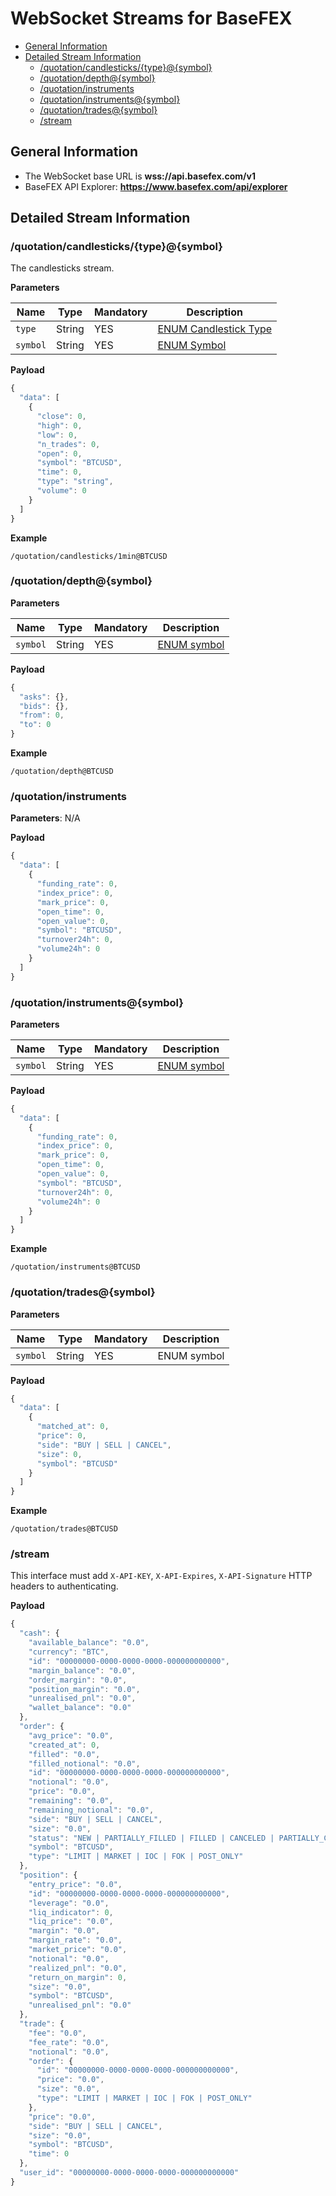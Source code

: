 # WebSocket Streams for BaseFEX

- [General Information](#general-information)
- [Detailed Stream Information](#detailed-stream-information)
  - [/quotation/candlesticks/{type}@{symbol}](#quotationcandlestickstypesymbol)
  - [/quotation/depth@{symbol}](#quotationdepthsymbol)
  - [/quotation/instruments](#quotationinstruments)
  - [/quotation/instruments@{symbol}](#quotationinstrumentssymbol)
  - [/quotation/trades@{symbol}](#quotationtradessymbol)
  - [/stream](#stream)

## General Information

- The WebSocket base URL is **wss://api.basefex.com/v1**
- BaseFEX API Explorer: **https://www.basefex.com/api/explorer**

## Detailed Stream Information

### /quotation/candlesticks/{type}@{symbol}

The candlesticks stream.

**Parameters**

| Name     | Type   | Mandatory | Description                                             |
|----------|--------|-----------|---------------------------------------------------------|
| `type`   | String | YES       | [ENUM Candlestick Type](./rest-api.md#candlestick-type) |
| `symbol` | String | YES       | [ENUM Symbol](./rest-api.md#symbol)                     |

**Payload**

```js
{
  "data": [
    {
      "close": 0,
      "high": 0,
      "low": 0,
      "n_trades": 0,
      "open": 0,
      "symbol": "BTCUSD",
      "time": 0,
      "type": "string",
      "volume": 0
    }
  ]
}
```

**Example**

`/quotation/candlesticks/1min@BTCUSD`

### /quotation/depth@{symbol}

**Parameters**

| Name     | Type   | Mandatory | Description                         |
|----------|--------|-----------|-------------------------------------|
| `symbol` | String | YES       | [ENUM symbol](./rest-api.md#symbol) |

**Payload**

```js
{
  "asks": {},
  "bids": {},
  "from": 0,
  "to": 0
}
```

**Example**

`/quotation/depth@BTCUSD`

### /quotation/instruments

**Parameters**: N/A

**Payload**

```js
{
  "data": [
    {
      "funding_rate": 0,
      "index_price": 0,
      "mark_price": 0,
      "open_time": 0,
      "open_value": 0,
      "symbol": "BTCUSD",
      "turnover24h": 0,
      "volume24h": 0
    }
  ]
}
```

### /quotation/instruments@{symbol}

**Parameters**

| Name     | Type   | Mandatory | Description                         |
|----------|--------|-----------|-------------------------------------|
| `symbol` | String | YES       | [ENUM symbol](./rest-api.md#symbol) |

**Payload**

```js
{
  "data": [
    {
      "funding_rate": 0,
      "index_price": 0,
      "mark_price": 0,
      "open_time": 0,
      "open_value": 0,
      "symbol": "BTCUSD",
      "turnover24h": 0,
      "volume24h": 0
    }
  ]
}
```

**Example**

`/quotation/instruments@BTCUSD`

### /quotation/trades@{symbol}

**Parameters**

| Name     | Type   | Mandatory | Description |
|----------|--------|-----------|-------------|
| `symbol` | String | YES       | ENUM symbol |

**Payload**

```js
{
  "data": [
    {
      "matched_at": 0,
      "price": 0,
      "side": "BUY | SELL | CANCEL",
      "size": 0,
      "symbol": "BTCUSD"
    }
  ]
}
```

**Example**

`/quotation/trades@BTCUSD`

### /stream

This interface must add `X-API-KEY`, `X-API-Expires`, `X-API-Signature` HTTP headers to authenticating.

**Payload**

```js
{
  "cash": {
    "available_balance": "0.0",
    "currency": "BTC",
    "id": "00000000-0000-0000-0000-000000000000",
    "margin_balance": "0.0",
    "order_margin": "0.0",
    "position_margin": "0.0",
    "unrealised_pnl": "0.0",
    "wallet_balance": "0.0"
  },
  "order": {
    "avg_price": "0.0",
    "created_at": 0,
    "filled": "0.0",
    "filled_notional": "0.0",
    "id": "00000000-0000-0000-0000-000000000000",
    "notional": "0.0",
    "price": "0.0",
    "remaining": "0.0",
    "remaining_notional": "0.0",
    "side": "BUY | SELL | CANCEL",
    "size": "0.0",
    "status": "NEW | PARTIALLY_FILLED | FILLED | CANCELED | PARTIALLY_CANCELED | REJECTED",
    "symbol": "BTCUSD",
    "type": "LIMIT | MARKET | IOC | FOK | POST_ONLY"
  },
  "position": {
    "entry_price": "0.0",
    "id": "00000000-0000-0000-0000-000000000000",
    "leverage": "0.0",
    "liq_indicator": 0,
    "liq_price": "0.0",
    "margin": "0.0",
    "margin_rate": "0.0",
    "market_price": "0.0",
    "notional": "0.0",
    "realized_pnl": "0.0",
    "return_on_margin": 0,
    "size": "0.0",
    "symbol": "BTCUSD",
    "unrealised_pnl": "0.0"
  },
  "trade": {
    "fee": "0.0",
    "fee_rate": "0.0",
    "notional": "0.0",
    "order": {
      "id": "00000000-0000-0000-0000-000000000000",
      "price": "0.0",
      "size": "0.0",
      "type": "LIMIT | MARKET | IOC | FOK | POST_ONLY"
    },
    "price": "0.0",
    "side": "BUY | SELL | CANCEL",
    "size": "0.0",
    "symbol": "BTCUSD",
    "time": 0
  },
  "user_id": "00000000-0000-0000-0000-000000000000"
}
```
